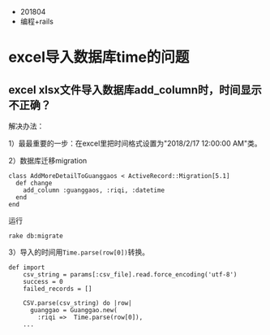 * 201804
* 编程+rails

# excel导入数据库time的问题

## excel xlsx文件导入数据库add_column时，时间显示不正确？

解决办法：

1）最最重要的一步：在excel里把时间格式设置为"2018/2/17  12:00:00 AM"类。

2）数据库迁移migration

```
class AddMoreDetailToGuanggaos < ActiveRecord::Migration[5.1]
  def change
    add_column :guanggaos, :riqi, :datetime
  end
end
```

运行

```
rake db:migrate
```

3）导入的时间用`Time.parse(row[0])`转换。

```
def import
    csv_string = params[:csv_file].read.force_encoding('utf-8')
    success = 0
    failed_records = []

    CSV.parse(csv_string) do |row|
      guanggao = Guanggao.new(
        :riqi =>  Time.parse(row[0]),
    ...
```

